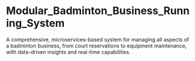 # Modular_Badminton_Business_Running_System
A comprehensive, microservices-based system for managing all aspects of a badminton business, from court reservations to equipment maintenance, with data-driven insights and real-time capabilities.
